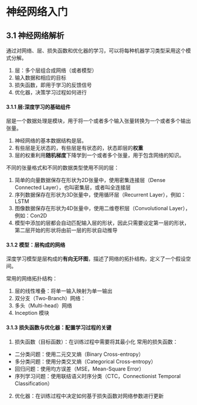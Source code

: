 # 神经网络入门

## 3.1 神经网络解析

通过对网络、层、损失函数和优化器的学习，可以将每种机器学习类型采用这个模式分解。

1. 层：多个层组合成网络（或者模型）
2. 输入数据和相应的目标
3. 损失函数，即用于学习的反馈信号
4. 优化器，决策学习过程如何进行

#### 3.1.1 层:深度学习的基础组件

层是一个数据处理是模块，用于将一个或者多个输入张量转换为一个或者多个输出张量。

1. 神经网络的基本数据结构是层。
2. 有些层是无状态的，有些层是有状态的，状态即层的**权重**
3. 层的权重利用**随机梯度**下降学到一个或者多个张量，用于包含网络的知识。

不同的张量格式和不同的数据类型使用不同的层：

1. 简单的向量数据保存在形状为2D张量中，使用密集连接层（Dense Connected Layer），也叫密集层，或者叫全连接层
2. 序列数据保存在形状为3D张量中，使用循环层（Recurrent Layer），例如：LSTM
3. 图像数据保存在形状为4D张量中，使用二维卷积层（Convolutional Layer），例如：Con2D
4. 模型中添加的层都会自动匹配输入层的形状，因此只需要设定第一层的形状，第二层开始的形状将由前一层的形状自动推导

#### 3.1.2 模型：层构成的网络

深度学习模型是层构成的**有向无环图**，描述了网络的拓扑结构，定义了一个假设空间。

常用的网络拓扑结构：

1. 层的线性堆叠：将单一输入映射为单一输出
2. 双分支（Two-Branch）网络：
3. 多头（Multi-head）网络
4. Inception 模块

#### 3.1.3 损失函数与优化器：配置学习过程的关键

1. 损失函数（目标函数）：在训练过程中需要将其最小化
常用的损失函数：
- 二分类问题：使用二元交叉熵（Binary Cross-entropy）
- 多分类问题：使用分类交叉熵（Categorical Cross-entropy）
- 回归问题：使用均方误差（MSE，Mean-Square Error）
- 序列学习问题：使用联结语义时序分类（CTC，Connectionist Temporal Classification）

2. 优化器：在训练过程中决定如何基于损失函数对网络参数进行更新
